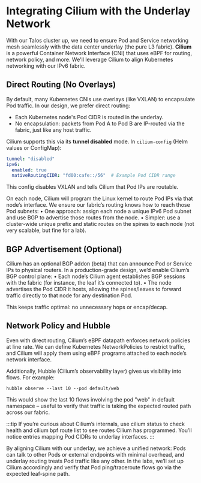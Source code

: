 # Integrating Cilium with the Underlay Network

With our Talos cluster up, we need to ensure Pod and Service networking mesh seamlessly with the data center underlay (the pure L3 fabric). **Cilium** is a powerful Container Network Interface (CNI) that uses eBPF for routing, network policy, and more. We'll leverage Cilium to align Kubernetes networking with our IPv6 fabric.

## Direct Routing (No Overlays)

By default, many Kubernetes CNIs use overlays (like VXLAN) to encapsulate Pod traffic. In our design, we prefer direct routing:
- Each Kubernetes node's Pod CIDR is routed in the underlay.
- No encapsulation: packets from Pod A to Pod B are IP-routed via the fabric, just like any host traffic.

Cilium supports this via its **tunnel disabled** mode. In `cilium-config` (Helm values or ConfigMap):
```yaml
tunnel: "disabled"
ipv6:
  enabled: true
  nativeRoutingCIDR: "fd00:cafe::/56"  # Example Pod CIDR range
```

This config disables VXLAN and tells Cilium that Pod IPs are routable.

On each node, Cilium will program the Linux kernel to route Pod IPs via that node’s interface. We ensure our fabric’s routing knows how to reach those Pod subnets:
	•	One approach: assign each node a unique IPv6 Pod subnet and use BGP to advertise those routes from the node.
	•	Simpler: use a cluster-wide unique prefix and static routes on the spines to each node (not very scalable, but fine for a lab).

## BGP Advertisement (Optional)

Cilium has an optional BGP addon (beta) that can announce Pod or Service IPs to physical routers. In a production-grade design, we’d enable Cilium’s BGP control plane:
	•	Each node’s Cilium agent establishes BGP sessions with the fabric (for instance, the leaf it’s connected to).
	•	The node advertises the Pod CIDR it hosts, allowing the spines/leaves to forward traffic directly to that node for any destination Pod.

This keeps traffic optimal: no unnecessary hops or encap/decap.

## Network Policy and Hubble

Even with direct routing, Cilium’s eBPF datapath enforces network policies at line rate. We can define Kubernetes NetworkPolicies to restrict traffic, and Cilium will apply them using eBPF programs attached to each node’s network interface.

Additionally, Hubble (Cilium’s observability layer) gives us visibility into flows. For example:

```shell
hubble observe --last 10 --pod default/web
```

This would show the last 10 flows involving the pod "web" in default namespace – useful to verify that traffic is taking the expected routed path across our fabric.

:::tip
If you’re curious about Cilium’s internals, use cilium status to check health and cilium bpf route list to see routes Cilium has programmed. You’ll notice entries mapping Pod CIDRs to underlay interfaces.
:::

By aligning Cilium with our underlay, we achieve a unified network: Pods can talk to other Pods or external endpoints with minimal overhead, and underlay routing treats Pod traffic like any other. In the labs, we’ll set up Cilium accordingly and verify that Pod ping/traceroute flows go via the expected leaf-spine path.